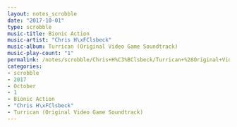 ```yaml
---
layout: notes_scrobble
date: "2017-10-01"
type: scrobble
music-title: Bionic Action
music-artist: "Chris H\xFClsbeck"
music-album: Turrican (Original Video Game Soundtrack)
music-play-count: "1"
permalink: /notes/scrobble/Chris+H%C3%BClsbeck/Turrican+%28Original+Video+Game+Soundtrack%29/3fe0e59dd4aa2853d8860e4d1f9a1de1de1c1e4e.html
categories:
- scrobble
- 2017
- October
- 1
- Bionic Action
- "Chris H\xFClsbeck"
- Turrican (Original Video Game Soundtrack)
---
```

